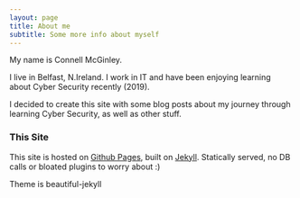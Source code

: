 ```yaml
---
layout: page
title: About me
subtitle: Some more info about myself
---
```


My name is Connell McGinley.

I live in Belfast, N.Ireland. I work in IT and have been enjoying learning about Cyber Security recently (2019).

I decided to create this site with some blog posts about my journey through learning Cyber Security, as well as other stuff.



### This Site

This site is hosted on [Github Pages](https://pages.github.com), built on [Jekyll](https://jekyllrb.com/). Statically served, no DB calls or bloated plugins to worry about :)

Theme is beautiful-jekyll

